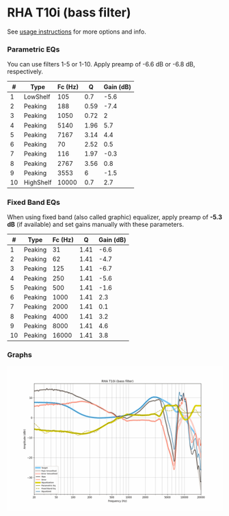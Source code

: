 # RHA T10i (bass filter)
See [usage instructions](https://github.com/jaakkopasanen/AutoEq#usage) for more options and info.

### Parametric EQs
You can use filters 1-5 or 1-10. Apply preamp of -6.6 dB or -6.8 dB, respectively.

|   # | Type      |   Fc (Hz) |    Q |   Gain (dB) |
|-----|-----------|-----------|------|-------------|
|   1 | LowShelf  |       105 | 0.7  |        -5.6 |
|   2 | Peaking   |       188 | 0.59 |        -7.4 |
|   3 | Peaking   |      1050 | 0.72 |         2   |
|   4 | Peaking   |      5140 | 1.96 |         5.7 |
|   5 | Peaking   |      7167 | 3.14 |         4.4 |
|   6 | Peaking   |        70 | 2.52 |         0.5 |
|   7 | Peaking   |       116 | 1.97 |        -0.3 |
|   8 | Peaking   |      2767 | 3.56 |         0.8 |
|   9 | Peaking   |      3553 | 6    |        -1.5 |
|  10 | HighShelf |     10000 | 0.7  |         2.7 |

### Fixed Band EQs
When using fixed band (also called graphic) equalizer, apply preamp of **-5.3 dB** (if available) and set gains manually with these parameters.

|   # | Type    |   Fc (Hz) |    Q |   Gain (dB) |
|-----|---------|-----------|------|-------------|
|   1 | Peaking |        31 | 1.41 |        -6.6 |
|   2 | Peaking |        62 | 1.41 |        -4.7 |
|   3 | Peaking |       125 | 1.41 |        -6.7 |
|   4 | Peaking |       250 | 1.41 |        -5.6 |
|   5 | Peaking |       500 | 1.41 |        -1.6 |
|   6 | Peaking |      1000 | 1.41 |         2.3 |
|   7 | Peaking |      2000 | 1.41 |         0.1 |
|   8 | Peaking |      4000 | 1.41 |         3.2 |
|   9 | Peaking |      8000 | 1.41 |         4.6 |
|  10 | Peaking |     16000 | 1.41 |         3.8 |

### Graphs
![](./RHA%20T10i%20(bass%20filter).png)
